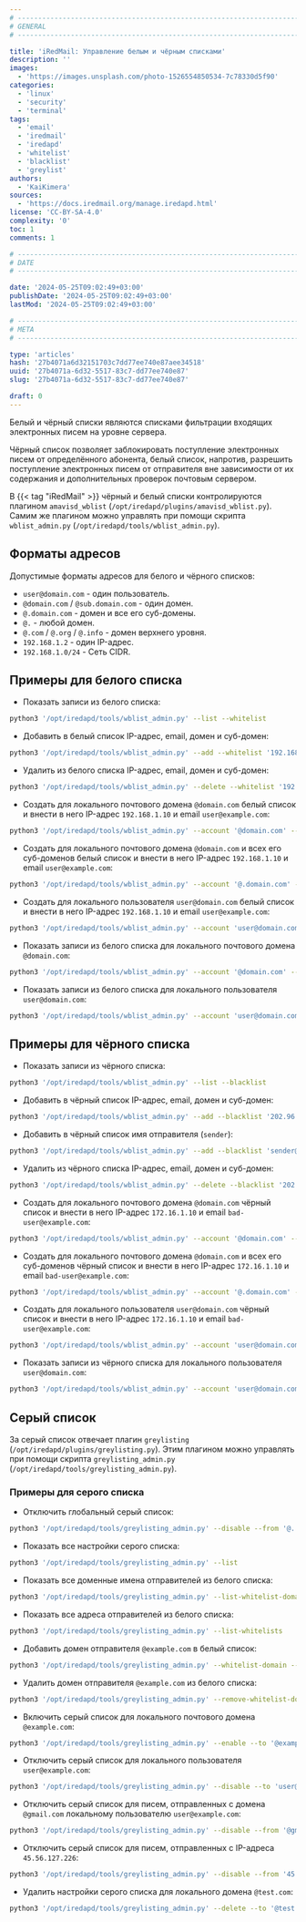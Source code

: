 ```yaml
---
# -------------------------------------------------------------------------------------------------------------------- #
# GENERAL
# -------------------------------------------------------------------------------------------------------------------- #

title: 'iRedMail: Управление белым и чёрным списками'
description: ''
images:
  - 'https://images.unsplash.com/photo-1526554850534-7c78330d5f90'
categories:
  - 'linux'
  - 'security'
  - 'terminal'
tags:
  - 'email'
  - 'iredmail'
  - 'iredapd'
  - 'whitelist'
  - 'blacklist'
  - 'greylist'
authors:
  - 'KaiKimera'
sources:
  - 'https://docs.iredmail.org/manage.iredapd.html'
license: 'CC-BY-SA-4.0'
complexity: '0'
toc: 1
comments: 1

# -------------------------------------------------------------------------------------------------------------------- #
# DATE
# -------------------------------------------------------------------------------------------------------------------- #

date: '2024-05-25T09:02:49+03:00'
publishDate: '2024-05-25T09:02:49+03:00'
lastMod: '2024-05-25T09:02:49+03:00'

# -------------------------------------------------------------------------------------------------------------------- #
# META
# -------------------------------------------------------------------------------------------------------------------- #

type: 'articles'
hash: '27b4071a6d32151703c7dd77ee740e87aee34518'
uuid: '27b4071a-6d32-5517-83c7-dd77ee740e87'
slug: '27b4071a-6d32-5517-83c7-dd77ee740e87'

draft: 0
---
```


Белый и чёрный списки являются списками фильтрации входящих электронных писем на уровне сервера.

<!--more-->

Чёрный список позволяет заблокировать поступление электронных писем от определённого абонента, белый список, напротив, разрешить поступление электронных писем от отправителя вне зависимости от их содержания и дополнительных проверок почтовым сервером.

В {{< tag "iRedMail" >}} чёрный и белый списки контролируются плагином `amavisd_wblist` (`/opt/iredapd/plugins/amavisd_wblist.py`). Самим же плагином можно управлять при помощи скрипта `wblist_admin.py` (`/opt/iredapd/tools/wblist_admin.py`).

## Форматы адресов

Допустимые форматы адресов для белого и чёрного списков:

- `user@domain.com` - один пользователь.
- `@domain.com` / `@sub.domain.com` - один домен.
- `@.domain.com` - домен и все его суб-домены.
- `@.` - любой домен.
- `@.com` / `@.org` / `@.info` - домен верхнего уровня.
- `192.168.1.2` - один IP-адрес.
- `192.168.1.0/24` - Сеть CIDR.

## Примеры для белого списка

- Показать записи из белого списка:

```bash
python3 '/opt/iredapd/tools/wblist_admin.py' --list --whitelist
```

- Добавить в белый список IP-адрес, email, домен и суб-домен:

```bash
python3 '/opt/iredapd/tools/wblist_admin.py' --add --whitelist '192.168.1.10' 'user@domain.com' '@iredmail.org' '@.example.com'
```

- Удалить из белого списка IP-адрес, email, домен и суб-домен:

```bash
python3 '/opt/iredapd/tools/wblist_admin.py' --delete --whitelist '192.168.1.10' 'user@domain.com' '@iredmail.org' '@.example.com'
```

- Создать для локального почтового домена `@domain.com` белый список и внести в него IP-адрес `192.168.1.10` и email `user@example.com`:

```bash
python3 '/opt/iredapd/tools/wblist_admin.py' --account '@domain.com' --add --whitelist '192.168.1.10' 'user@example.com'
```

- Создать для локального почтового домена `@domain.com` и всех его суб-доменов белый список и внести в него IP-адрес `192.168.1.10` и email `user@example.com`:

```bash
python3 '/opt/iredapd/tools/wblist_admin.py' --account '@.domain.com' --add --whitelist '192.168.1.10' 'user@example.com'
```

- Создать для локального пользователя `user@domain.com` белый список и внести в него IP-адрес `192.168.1.10` и email `user@example.com`:

```bash
python3 '/opt/iredapd/tools/wblist_admin.py' --account 'user@domain.com' --add --whitelist '192.168.1.10' 'user@example.com'
```

- Показать записи из белого списка для локального почтового домена `@domain.com`:

```bash
python3 '/opt/iredapd/tools/wblist_admin.py' --account '@domain.com' --list --whitelist
```

- Показать записи из белого списка для локального пользователя `user@domain.com`:

```bash
python3 '/opt/iredapd/tools/wblist_admin.py' --account 'user@domain.com' --list --whitelist
```

## Примеры для чёрного списка

- Показать записи из чёрного списка:

```bash
python3 '/opt/iredapd/tools/wblist_admin.py' --list --blacklist
```

- Добавить в чёрный список IP-адрес, email, домен и суб-домен:

```bash
python3 '/opt/iredapd/tools/wblist_admin.py' --add --blacklist '202.96.134.133' 'bad-user@domain.com' '@bad-domain.com' '@.sub-domain.com'
```

- Добавить в чёрный список имя отправителя (`sender`):

```bash
python3 '/opt/iredapd/tools/wblist_admin.py' --add --blacklist 'sender@*'
```

- Удалить из чёрного списка IP-адрес, email, домен и суб-домен:

```bash
python3 '/opt/iredapd/tools/wblist_admin.py' --delete --blacklist '202.96.134.133' 'bad-user@domain.com' '@bad-domain.com' '@.sub-domain.com'
```

- Создать для локального почтового домена `@domain.com` чёрный список и внести в него IP-адрес `172.16.1.10` и email `bad-user@example.com`:

```bash
python3 '/opt/iredapd/tools/wblist_admin.py' --account '@domain.com' --add --blacklist '172.16.1.10' 'bad-user@example.com'
```

- Создать для локального почтового домена `@domain.com` и всех его суб-доменов чёрный список и внести в него IP-адрес `172.16.1.10` и email `bad-user@example.com`:

```bash
python3 '/opt/iredapd/tools/wblist_admin.py' --account '@.domain.com' --add --blacklist '172.16.1.10' 'bad-user@example.com'
```

- Создать для локального пользователя `user@domain.com` чёрный список и внести в него IP-адрес `172.16.1.10` и email `bad-user@example.com`:

```bash
python3 '/opt/iredapd/tools/wblist_admin.py' --account 'user@domain.com' --add --blacklist '172.16.1.10' 'bad-user@example.com'
```

- Показать записи из чёрного списка для локального пользователя `user@domain.com`:

```bash
python3 '/opt/iredapd/tools/wblist_admin.py' --account 'user@domain.com' --list --blacklist
```

## Серый список

За серый список отвечает плагин `greylisting` (`/opt/iredapd/plugins/greylisting.py`). Этим плагином можно управлять при помощи скрипта `greylisting_admin.py` (`/opt/iredapd/tools/greylisting_admin.py`).

### Примеры для серого списка

- Отключить глобальный серый список:

```bash
python3 '/opt/iredapd/tools/greylisting_admin.py' --disable --from '@.'
```

- Показать все настройки серого списка:

```bash
python3 '/opt/iredapd/tools/greylisting_admin.py' --list
```

- Показать все доменные имена отправителей из белого списка:

```bash
python3 '/opt/iredapd/tools/greylisting_admin.py' --list-whitelist-domains
```

- Показать все адреса отправителей из белого списка:

```bash
python3 '/opt/iredapd/tools/greylisting_admin.py' --list-whitelists
```

- Добавить домен отправителя `@example.com` в белый список:

```bash
python3 '/opt/iredapd/tools/greylisting_admin.py' --whitelist-domain --from '@example.com'
```

- Удалить домен отправителя `@example.com` из белого списка:

```bash
python3 '/opt/iredapd/tools/greylisting_admin.py' --remove-whitelist-domain --from '@example.com'
```

- Включить серый список для локального почтового домена `@example.com`:

```bash
python3 '/opt/iredapd/tools/greylisting_admin.py' --enable --to '@example.com'
```

- Отключить серый список для локального пользователя `user@example.com`:

```bash
python3 '/opt/iredapd/tools/greylisting_admin.py' --disable --to 'user@example.com'
```

- Отключить серый список для писем, отправленных с домена `@gmail.com` локальному пользователю `user@example.com`:

```bash
python3 '/opt/iredapd/tools/greylisting_admin.py' --disable --from '@gmail.com' --to 'user@example.com'
```

- Отключить серый список для писем, отправленных с IP-адреса `45.56.127.226`:

```bash
python3 '/opt/iredapd/tools/greylisting_admin.py' --disable --from '45.56.127.226'
```

- Удалить настройки серого списка для локального домена `@test.com`:

```bash
python3 '/opt/iredapd/tools/greylisting_admin.py' --delete --to '@test.com'
```
